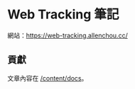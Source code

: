 # Web Tracking 筆記

網站：https://web-tracking.allenchou.cc/

## 貢獻
文章內容在 [/content/docs](https://github.com/s3131212/web-tracking-notes/tree/main/content/docs)。